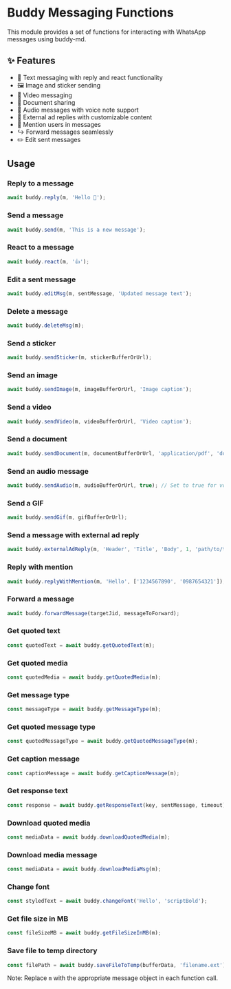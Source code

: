 # Buddy Messaging Functions

This module provides a set of functions for interacting with WhatsApp messages using buddy-md.

## ✨ Features

- 📝 Text messaging with reply and react functionality
- 🖼️ Image and sticker sending
- 🎥 Video messaging
- 📄 Document sharing
- 🎵 Audio messages with voice note support
- 🔗 External ad replies with customizable content
- 👥 Mention users in messages
- ↪️ Forward messages seamlessly
- ✏️ Edit sent messages

## Usage

### Reply to a message
```javascript
await buddy.reply(m, 'Hello 👋');
```

### Send a message
```javascript
await buddy.send(m, 'This is a new message');
```

### React to a message
```javascript
await buddy.react(m, '👍');
```

### Edit a sent message
```javascript
await buddy.editMsg(m, sentMessage, 'Updated message text');
```

### Delete a message
```javascript
await buddy.deleteMsg(m);
```

### Send a sticker
```javascript
await buddy.sendSticker(m, stickerBufferOrUrl);
```

### Send an image
```javascript
await buddy.sendImage(m, imageBufferOrUrl, 'Image caption');
```

### Send a video
```javascript
await buddy.sendVideo(m, videoBufferOrUrl, 'Video caption');
```

### Send a document
```javascript
await buddy.sendDocument(m, documentBufferOrUrl, 'application/pdf', 'document.pdf', 'Document caption');
```

### Send an audio message
```javascript
await buddy.sendAudio(m, audioBufferOrUrl, true); // Set to true for voice note
```

### Send a GIF
```javascript
await buddy.sendGif(m, gifBufferOrUrl);
```

### Send a message with external ad reply
```javascript
await buddy.externalAdReply(m, 'Header', 'Title', 'Body', 1, 'path/to/thumbnail.jpg');
```

### Reply with mention
```javascript
await buddy.replyWithMention(m, 'Hello', ['1234567890', '0987654321']);
```

### Forward a message
```javascript
await buddy.forwardMessage(targetJid, messageToForward);
```

### Get quoted text
```javascript
const quotedText = await buddy.getQuotedText(m);
```

### Get quoted media
```javascript
const quotedMedia = await buddy.getQuotedMedia(m);
```

### Get message type
```javascript
const messageType = await buddy.getMessageType(m);
```

### Get quoted message type
```javascript
const quotedMessageType = await buddy.getQuotedMessageType(m);
```

### Get caption message
```javascript
const captionMessage = await buddy.getCaptionMessage(m);
```

### Get response text
```javascript
const response = await buddy.getResponseText(key, sentMessage, timeout);
```

### Download quoted media
```javascript
const mediaData = await buddy.downloadQuotedMedia(m);
```

### Download media message
```javascript
const mediaData = await buddy.downloadMediaMsg(m);
```

### Change font
```javascript
const styledText = await buddy.changeFont('Hello', 'scriptBold');
```

### Get file size in MB
```javascript
const fileSizeMB = await buddy.getFileSizeInMB(m);
```

### Save file to temp directory
```javascript
const filePath = await buddy.saveFileToTemp(bufferData, 'filename.ext');
```

Note: Replace `m` with the appropriate message object in each function call.
